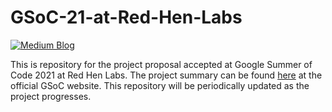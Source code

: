 # GSoC-21-at-Red-Hen-Labs
[![Medium Blog](https://miro.medium.com/max/1488/1*wE33hfk_fAbzQbS7MK52lQ.png)](https://ankiitgupta7.medium.com/blog-gsoc21-at-red-hen-labs-16f9b8ae59d1)

This is repository for the project proposal accepted at Google Summer of Code 2021 at Red Hen Labs. The project summary can be found [here](https://summerofcode.withgoogle.com/projects/4650423719297024) at the official GSoC website. This repository will be periodically updated as the project progresses.
